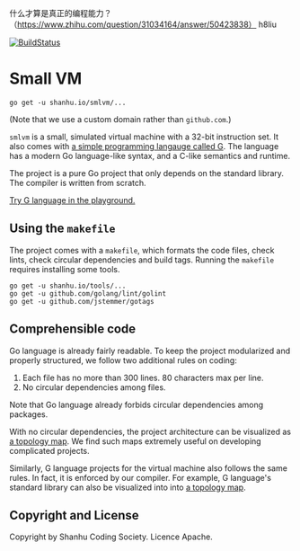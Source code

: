 什么才算是真正的编程能力？（https://www.zhihu.com/question/31034164/answer/50423838）
h8liu


[![BuildStatus](https://travis-ci.org/shanhuio/smlvm.png?branch=master)](https://travis-ci.org/shanhuio/smlvm)

# Small VM

```
go get -u shanhu.io/smlvm/...
```

(Note that we use a custom domain rather than `github.com`.)

`smlvm` is a small, simulated virtual machine with a 32-bit
instruction set. It also comes with
[a simple programming langauge called G][1]. The language has a modern
Go language-like syntax, and a C-like semantics and runtime.

The project is a pure Go project that only  depends on the standard
library. The compiler is written from scratch.

[Try G language in the playground.](https://g.smallrepo.com/play)

[1]: https://github.com/shanhuio/smlvm/wiki/G-Language-Introduction

## Using the `makefile`

The project comes with a `makefile`, which formats the code files,
check lints, check circular dependencies and build tags. Running the
`makefile` requires installing some tools.

```
go get -u shanhu.io/tools/...
go get -u github.com/golang/lint/golint
go get -u github.com/jstemmer/gotags
```

## Comprehensible code

Go language is already fairly readable. To keep the project
modularized and properly structured, we follow two additional rules
on coding:

1. Each file has no more than 300 lines. 80 characters max per line.
2. No circular dependencies among files.

Note that Go language already forbids circular dependencies among
packages.

With no circular dependencies, the project architecture can be
visualized as [a topology map][2]. We find such maps extremely useful
on developing complicated projects.

[2]: https://shanhu.io/smlvm

Similarly, G language projects for the virtual machine also follows
the same rules. In fact, it is enforced by our compiler.
For example, G language's standard library can also be visualized into
into [a topology map][3].

[3]: https://g.smallrepo.com/r/std


## Copyright and License

Copyright by Shanhu Coding Society. Licence Apache.
